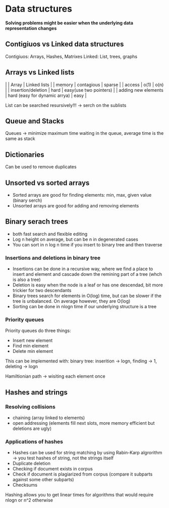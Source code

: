 # Data structures

**Solving problems might be easier when the underlying data representation changes**

## Contigiuos vs Linked data structures

Contigiuos: Arrays, Hashes, Matrixes
Linked: List, trees, graphs

## Arrays vs Linked lists

|  | Array | Linked lists |
| memory | contagious | sparse |
| access | o(1) | o(n) |
| insertion/deletion | hard | easy(use two pointers) |
| adding new elements | hard (easy for dynamic arrya) | easy |

List can be searched resursively!!! -> serch on the sublists

## Queue and Stacks

Queues -> minimize maximum time waiting in the queue, average time is the same as stack

## Dictionaries

Can be used to remove duplicates

## Unsorted vs sorted arrays

- Sorted arrays are good for finding elements: min, max, given value (binary serch)
- Unsorted arrays are good for adding and removing elements

## Binary serach trees 

- both fast search and flexible editing
- Log n height on average, but can be n in degenerated cases
- You can sort in n log n time if you insert to binary tree and then traverse

### Insertions and deletions in binary tree

- Insertions can be done in a recursive way, where we find a place to insert and element and cascade down the remining part of a tree (whch is also a tree)
- Deletion is easy when the node is a leaf or has one descendad, bit more trickier for two descendants
- Binary trees search for elements in O(log) time, but can be slower if the tree is unbalanced. On average however, they are O(log)
- Sorting can be done in nlogn time if our underlying structure is a tree

### Priority queues

Priority queues do three things:
- Insert new element
- Find min element
- Delete min element

This can be implemented with: binary tree: inserition -> logn, finding -> 1, deleting -> logn

Hamiltionian path -> wisiting each element once

## Hashes and strings

### Resolving collisions

- chaining (array linked to elements) 
- open addressing (elements fill next slots, more memory efficient but deletions are ugly)

### Applications of hashes

- Hashes can be used for string matching by using Rabin-Karp algrorithm -> you test hashes of string, not the strings itself
- Duplicate deletion
- Checking if document exists in corpus
- Check if document is plagiarized from corpus (compare it subparts against some other subparts)
- Checksums

Hashing allows you to get linear times for algorithms that would require nlogn or n^2 otherwise
